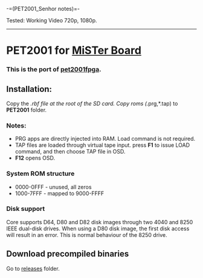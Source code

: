 -=(PET2001_Senhor notes)=-

Tested: Working Video 720p, 1080p.

___
# PET2001 for [MiSTer Board](https://github.com/MiSTer-devel/Main_MiSTer/wiki)

### This is the port of [pet2001fpga](https://github.com/skibo/Pet2001_Nexys3).

## Installation:
Copy the *.rbf file at the root of the SD card. Copy roms (*.prg,*.tap) to **PET2001** folder.

### Notes:
* PRG apps are directly injected into RAM. Load command is not required.
* TAP files are loaded through virtual tape input. press **F1** to issue LOAD command, and then choose TAP file in OSD.
* **F12** opens OSD.

### System ROM structure
* 0000-0FFF - unused, all zeros
* 1000-7FFF - mapped to 9000-FFFF

### Disk support

Core supports D64, D80 and D82 disk images through two 4040 and 8250 IEEE dual-disk drives. 
When using a D80 disk image, the first disk access will result in an error.
This is normal behaviour of the 8250 drive.

## Download precompiled binaries
Go to [releases](https://github.com/MiSTer-devel/PET2001_MiSTer/tree/master/releases) folder.
